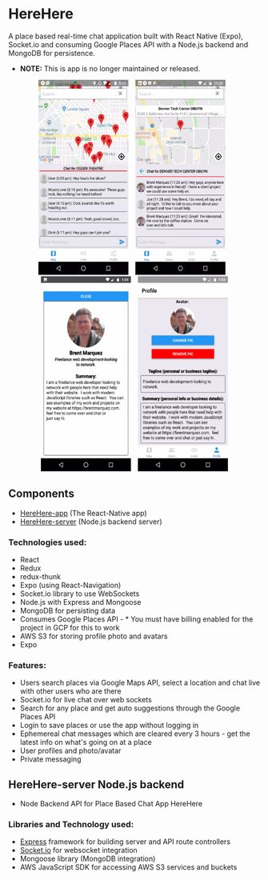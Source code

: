 # HereHere

A place based real-time chat application built with React Native (Expo), Socket.io and consuming Google Places API with a Node.js backend and MongoDB for persistence.

- **NOTE:** This is app is no longer maintained or released.

<p align="center"> <img src="screenshots/herehere1.webp" width="180" height="390" style="margin-right: 10px;"> <img src="screenshots/herehere2.webp" width="180" height="390" style="margin-right: 10px;"> <img src="screenshots/herehere4.webp" width="180" height="390" style="margin-right: 10px;"> <img src="screenshots/herehere5.webp" width="180" height="390"> </p>

## Components

- [HereHere-app](./HereHere-app/) (The React-Native app)
- [HereHere-server](./HereHere-server/) (Node.js backend server)

### Technologies used:

- React
- Redux
- redux-thunk
- Expo (using React-Navigation)
- Socket.io library to use WebSockets
- Node.js with Express and Mongoose
- MongoDB for persisting data
- Consumes Google Places API - \* You must have billing enabled for the project in GCP for this to work
- AWS S3 for storing profile photo and avatars
- Expo

### Features:

- Users search places via Google Maps API, select a location and chat live with other users who are there
- Socket.io for live chat over web sockets
- Search for any place and get auto suggestions through the Google Places API
- Login to save places or use the app without logging in
- Ephemereal chat messages which are cleared every 3 hours - get the latest info on what's going on at a place
- User profiles and photo/avatar
- Private messaging

## HereHere-server Node.js backend

- Node Backend API for Place Based Chat App HereHere

### Libraries and Technology used:

- [Express](https://expressjs.com/) framework for building server and API route controllers
- [Socket.io](https://socket.io/) for websocket integration
- Mongoose library (MongoDB integration)
- AWS JavaScript SDK for accessing AWS S3 services and buckets
